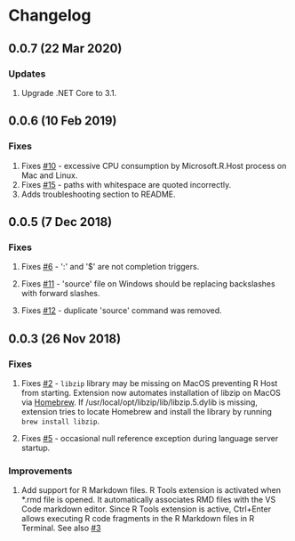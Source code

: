 # Changelog

## 0.0.7 (22 Mar 2020)

### Updates 

1. Upgrade .NET Core to 3.1.

## 0.0.6 (10 Feb 2019)

### Fixes 

1. Fixes [#10](https://github.com/MikhailArkhipov/vscode-r/issues/10) - excessive CPU consumption by Microsoft.R.Host process on Mac and Linux.
2. Fixes [#15](https://github.com/MikhailArkhipov/vscode-r/issues/15) - paths with whitespace are quoted incorrectly.
3. Adds troubleshooting section to README.


## 0.0.5 (7 Dec 2018)

### Fixes 

1. Fixes [#6](https://github.com/MikhailArkhipov/vscode-r/issues/6) - ':' and '$' are not completion triggers.

2. Fixes [#11](https://github.com/MikhailArkhipov/vscode-r/issues/11) - 'source' file on Windows should be replacing backslashes with forward slashes.

3. Fixes [#12](https://github.com/MikhailArkhipov/vscode-r/issues/12) - duplicate 'source' command was removed.


## 0.0.3 (26 Nov 2018)

### Fixes 

1. Fixes [#2](https://github.com/MikhailArkhipov/vscode-r/issues/2) - `libzip` library may be missing on MacOS preventing R Host from starting. Extension now automates installation of libzip on MacOS via [Homebrew](https://brew.sh/). If /usr/local/opt/libzip/lib/libzip.5.dylib is missing, extension tries to locate Homebrew and install the library by running `brew install libzip`.

2. Fixes [#5](https://github.com/MikhailArkhipov/vscode-r/issues/5) - occasional null reference exception during language server startup.

### Improvements

1. Add support for R Markdown files. R Tools extension is activated when *.rmd file is opened. It automatically associates RMD files with the VS Code markdown editor. Since R Tools extension is active, Ctrl+Enter allows executing R code fragments in the R Markdown files in R Terminal. See also [#3](https://github.com/MikhailArkhipov/vscode-r/issues/3)

